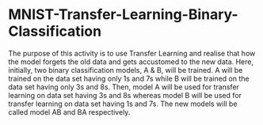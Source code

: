 # MNIST-Transfer-Learning-Binary-Classification
The purpose of this activity is to use Transfer Learning and realise that how the model forgets the old data and gets accustomed to the new data. Here, initially, two binary classification models, A & B, will be trained. A will be trained on the data set having only 1s and 7s while B will be trained on the data set having only 3s and 8s. Then, model A will be used for transfer learning on data set having 3s and 8s whereas model B will be used for transfer learning on data set having 1s and 7s. The new models will be called model AB and BA respectively.
